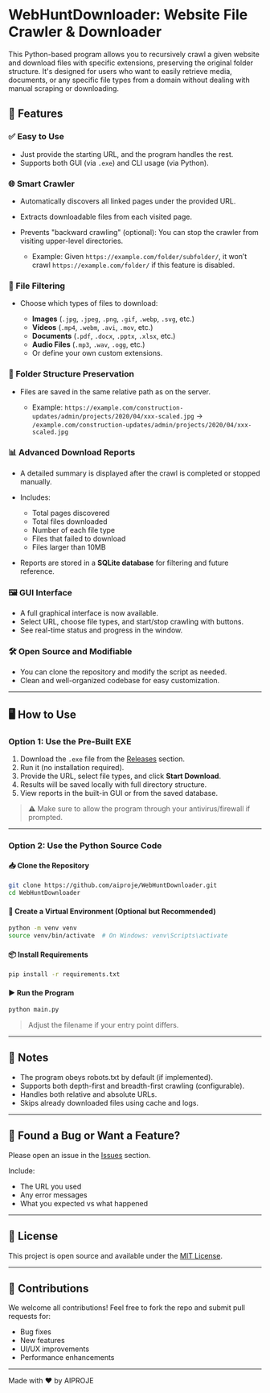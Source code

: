 # WebHuntDownloader: Website File Crawler & Downloader

This Python-based program allows you to recursively crawl a given website and download files with specific extensions, preserving the original folder structure. It's designed for users who want to easily retrieve media, documents, or any specific file types from a domain without dealing with manual scraping or downloading.

## 🔧 Features

### ✅ Easy to Use

* Just provide the starting URL, and the program handles the rest.
* Supports both GUI (via `.exe`) and CLI usage (via Python).

### 🌐 Smart Crawler

* Automatically discovers all linked pages under the provided URL.
* Extracts downloadable files from each visited page.
* Prevents "backward crawling" (optional): You can stop the crawler from visiting upper-level directories.

  * Example: Given `https://example.com/folder/subfolder/`, it won’t crawl `https://example.com/folder/` if this feature is disabled.

### 🧠 File Filtering

* Choose which types of files to download:

  * **Images** (`.jpg`, `.jpeg`, `.png`, `.gif`, `.webp`, `.svg`, etc.)
  * **Videos** (`.mp4`, `.webm`, `.avi`, `.mov`, etc.)
  * **Documents** (`.pdf`, `.docx`, `.pptx`, `.xlsx`, etc.)
  * **Audio Files** (`.mp3`, `.wav`, `.ogg`, etc.)
  * Or define your own custom extensions.

### 📁 Folder Structure Preservation

* Files are saved in the same relative path as on the server.

  * Example:
    `https://example.com/construction-updates/admin/projects/2020/04/xxx-scaled.jpg`
    →
    `/example.com/construction-updates/admin/projects/2020/04/xxx-scaled.jpg`

### 📊 Advanced Download Reports

* A detailed summary is displayed after the crawl is completed or stopped manually.
* Includes:

  * Total pages discovered
  * Total files downloaded
  * Number of each file type
  * Files that failed to download
  * Files larger than 10MB
* Reports are stored in a **SQLite database** for filtering and future reference.

### 🖼️ GUI Interface

* A full graphical interface is now available.
* Select URL, choose file types, and start/stop crawling with buttons.
* See real-time status and progress in the window.

### 🛠️ Open Source and Modifiable

* You can clone the repository and modify the script as needed.
* Clean and well-organized codebase for easy customization.

---

## 🖥️ How to Use

### Option 1: Use the Pre-Built EXE

1. Download the `.exe` file from the [Releases](https://github.com/aiproje/WebHuntDownloader/releases) section.
2. Run it (no installation required).
3. Provide the URL, select file types, and click **Start Download**.
4. Results will be saved locally with full directory structure.
5. View reports in the built-in GUI or from the saved database.

> ⚠️ Make sure to allow the program through your antivirus/firewall if prompted.

---

### Option 2: Use the Python Source Code

#### 📥 Clone the Repository

```bash
git clone https://github.com/aiproje/WebHuntDownloader.git
cd WebHuntDownloader
```

#### 🐍 Create a Virtual Environment (Optional but Recommended)

```bash
python -m venv venv
source venv/bin/activate  # On Windows: venv\Scripts\activate
```

#### 📦 Install Requirements

```bash
pip install -r requirements.txt
```

#### ▶️ Run the Program

```bash
python main.py
```

> Adjust the filename if your entry point differs.

---

## 📌 Notes

* The program obeys robots.txt by default (if implemented).
* Supports both depth-first and breadth-first crawling (configurable).
* Handles both relative and absolute URLs.
* Skips already downloaded files using cache and logs.

---

## 🐞 Found a Bug or Want a Feature?

Please open an issue in the [Issues](https://github.com/aiproje/WebHuntDownloader/issues) section.

Include:

* The URL you used
* Any error messages
* What you expected vs what happened

---

## 📄 License

This project is open source and available under the [MIT License](LICENSE).

---

## 🙌 Contributions

We welcome all contributions! Feel free to fork the repo and submit pull requests for:

* Bug fixes
* New features
* UI/UX improvements
* Performance enhancements

---

Made with ❤️ by AIPROJE